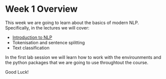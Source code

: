 # Week 1 Overview

This week we are going to learn about the basics of modern NLP. Specifically, in the lectures we will cover:

- [Introduction to NLP](intro_short.ipynb)
- Tokenisation and sentence splitting
- Text classification

In the first lab session we will learn how to work with the envirounments and the python packages that we are going to use throughtout the course.


Good Luck!